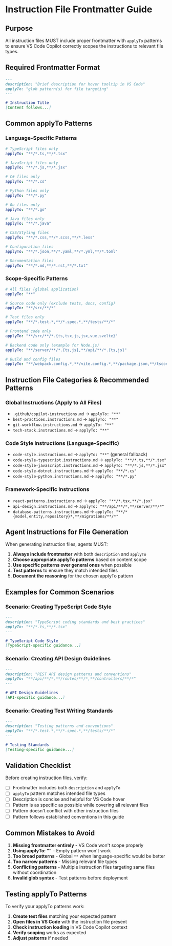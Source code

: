 # Instruction File Frontmatter Guide

## Purpose
All instruction files MUST include proper frontmatter with `applyTo` patterns to ensure VS Code Copilot correctly scopes the instructions to relevant file types.

## Required Frontmatter Format
```markdown
---
description: "Brief description for hover tooltip in VS Code"
applyTo: "glob pattern(s) for file targeting"
---

# Instruction Title
[Content follows...]
```

## Common applyTo Patterns

### Language-Specific Patterns
```yaml
# TypeScript files only
applyTo: "**/*.ts,**/*.tsx"

# JavaScript files only  
applyTo: "**/*.js,**/*.jsx"

# C# files only
applyTo: "**/*.cs"

# Python files only
applyTo: "**/*.py"

# Go files only
applyTo: "**/*.go"

# Java files only
applyTo: "**/*.java"

# CSS/Styling files
applyTo: "**/*.css,**/*.scss,**/*.less"

# Configuration files
applyTo: "**/*.json,**/*.yaml,**/*.yml,**/*.toml"

# Documentation files
applyTo: "**/*.md,**/*.rst,**/*.txt"
```

### Scope-Specific Patterns
```yaml
# All files (global application)
applyTo: "**"

# Source code only (exclude tests, docs, config)
applyTo: "**/src/**/*"

# Test files only
applyTo: "**/*.test.*,**/*.spec.*,**/tests/**/*"

# Frontend code only
applyTo: "**/src/**/*.{ts,tsx,js,jsx,vue,svelte}"

# Backend code only (example for Node.js)
applyTo: "**/server/**/*.{ts,js},**/api/**/*.{ts,js}"

# Build and config files
applyTo: "**/webpack.config.*,**/vite.config.*,**/package.json,**/tsconfig.json"
```

## Instruction File Categories & Recommended Patterns

### Global Instructions (Apply to All Files)
- `.github/copilot-instructions.md` → `applyTo: "**"`
- `best-practices.instructions.md` → `applyTo: "**"`
- `git-workflow.instructions.md` → `applyTo: "**"`
- `tech-stack.instructions.md` → `applyTo: "**"`

### Code Style Instructions (Language-Specific)
- `code-style.instructions.md` → `applyTo: "**"` (general fallback)
- `code-style-typescript.instructions.md` → `applyTo: "**/*.ts,**/*.tsx"`
- `code-style-javascript.instructions.md` → `applyTo: "**/*.js,**/*.jsx"`
- `code-style-dotnet.instructions.md` → `applyTo: "**/*.cs"`
- `code-style-python.instructions.md` → `applyTo: "**/*.py"`

### Framework-Specific Instructions
- `react-patterns.instructions.md` → `applyTo: "**/*.tsx,**/*.jsx"`
- `api-design.instructions.md` → `applyTo: "**/api/**/*,**/server/**/*"`
- `database-patterns.instructions.md` → `applyTo: "**/*{model,entity,repository}*,**/migrations/**/*"`

## Agent Instructions for File Generation

When generating instruction files, agents MUST:

1. **Always include frontmatter** with both `description` and `applyTo`
2. **Choose appropriate applyTo patterns** based on content scope
3. **Use specific patterns over general ones** when possible
4. **Test patterns** to ensure they match intended files
5. **Document the reasoning** for the chosen applyTo pattern

## Examples for Common Scenarios

### Scenario: Creating TypeScript Code Style
```markdown
---
description: "TypeScript coding standards and best practices"
applyTo: "**/*.ts,**/*.tsx"
---

# TypeScript Code Style
[TypeScript-specific guidance...]
```

### Scenario: Creating API Design Guidelines
```markdown
---
description: "REST API design patterns and conventions"
applyTo: "**/api/**/*,**/routes/**/*,**/controllers/**/*"
---

# API Design Guidelines
[API-specific guidance...]
```

### Scenario: Creating Test Writing Standards
```markdown
---
description: "Testing patterns and conventions"
applyTo: "**/*.test.*,**/*.spec.*,**/tests/**/*"
---

# Testing Standards
[Testing-specific guidance...]
```

## Validation Checklist

Before creating instruction files, verify:

- [ ] Frontmatter includes both `description` and `applyTo`
- [ ] `applyTo` pattern matches intended file types
- [ ] Description is concise and helpful for VS Code hover
- [ ] Pattern is as specific as possible while covering all relevant files
- [ ] Pattern doesn't conflict with other instruction files
- [ ] Pattern follows established conventions in this guide

## Common Mistakes to Avoid

1. **Missing frontmatter entirely** - VS Code won't scope properly
2. **Using applyTo: ""** - Empty pattern won't work
3. **Too broad patterns** - Global `**` when language-specific would be better
4. **Too narrow patterns** - Missing relevant file types
5. **Conflicting patterns** - Multiple instruction files targeting same files without coordination
6. **Invalid glob syntax** - Test patterns before deployment

## Testing applyTo Patterns

To verify your applyTo patterns work:

1. **Create test files** matching your expected pattern
2. **Open files in VS Code** with the instruction file present
3. **Check instruction loading** in VS Code Copilot context
4. **Verify scoping** works as expected
5. **Adjust patterns** if needed